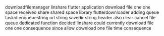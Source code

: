 downloadfilemanager linshare flutter application download file one one space received share shared space library flutterdownloader adding queue taskid enqueuestring url string savedir string header also clear cancel file queue dedicated function decided linshare could currently download file one one consequence since allow download one file time consequence